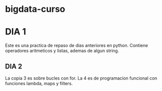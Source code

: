 # bigdata-curso
# DIA 1
Este es una practica de repaso de dias anteriores en python.
Contiene operadores aritmeticos y listas, ademas de algun string.
## DIA 2
La copia 3 es sobre bucles con for.
La 4 es de programacion funcional con funciones lambda, maps y filters.
